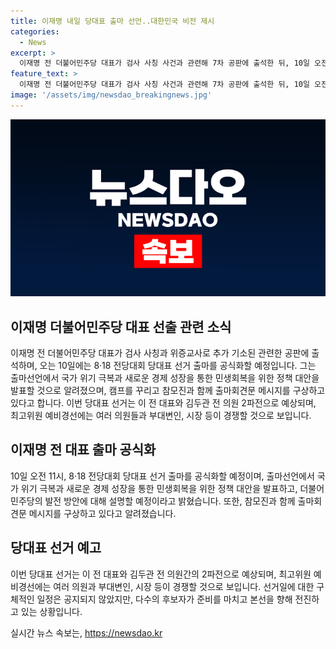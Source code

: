 ```yaml
---
title: 이재명 내일 당대표 출마 선언..대한민국 비전 제시
categories:
  - News
excerpt: >
  이재명 전 더불어민주당 대표가 검사 사칭 사건과 관련해 7차 공판에 출석한 뒤, 10일 오전 11시에 8·18 전당대회 당대표 선거 출마를 공식화할 예정이다. 후보 측은 국가 위기 극복과 민생회복을 위한 정책 대안 발표 및 민주당 발전 방안을 역설할 예정이며, 차기 당대표 선거는 2파전으로 전망되고 있다. 
feature_text: >
  이재명 전 더불어민주당 대표가 검사 사칭 사건과 관련해 7차 공판에 출석한 뒤, 10일 오전 11시에 8·18 전당대회 당대표 선거 출마를 공식화할 예정이다. 후보 측은 국가 위기 극복과 민생회복을 위한 정책 대안 발표 및 민주당 발전 방안을 역설할 예정이며, 차기 당대표 선거는 2파전으로 전망되고 있다. 
image: '/assets/img/newsdao_breakingnews.jpg'
---
```


<p><img src="/assets/img/newsdao_breakingnews.jpg" alt="cryptoinkorea 속보" /></p>

<h2 data-ke-size="size26">이재명 더불어민주당 대표 선출 관련 소식</h2>

<p data-ke-size="size16">이재명 전 더불어민주당 대표가 검사 사칭과 위증교사로 추가 기소된 관련한 공판에 출석하며, 오는 10일에는 8·18 전당대회 당대표 선거 출마를 공식화할 예정입니다. 그는 출마선언에서 국가 위기 극복과 새로운 경제 성장을 통한 민생회복을 위한 정책 대안을 발표할 것으로 알려졌으며, 캠프를 꾸리고 참모진과 함께 출마회견문 메시지를 구상하고 있다고 합니다. 이번 당대표 선거는 이 전 대표와 김두관 전 의원 2파전으로 예상되며, 최고위원 예비경선에는 여러 의원들과 부대변인, 시장 등이 경쟁할 것으로 보입니다.</p>

<h2 data-ke-size="size26">이재명 전 대표 출마 공식화</h2>

<p data-ke-size="size16">10일 오전 11시, 8·18 전당대회 당대표 선거 출마를 공식화할 예정이며, 출마선언에서 국가 위기 극복과 새로운 경제 성장을 통한 민생회복을 위한 정책 대안을 발표하고, 더불어민주당의 발전 방안에 대해 설명할 예정이라고 밝혔습니다. 또한, 참모진과 함께 출마회견문 메시지를 구상하고 있다고 알려졌습니다.</p>

<h2 data-ke-size="size26">당대표 선거 예고</h2>

<p data-ke-size="size16">이번 당대표 선거는 이 전 대표와 김두관 전 의원간의 2파전으로 예상되며, 최고위원 예비경선에는 여러 의원과 부대변인, 시장 등이 경쟁할 것으로 보입니다. 선거일에 대한 구체적인 일정은 공지되지 않았지만, 다수의 후보자가 준비를 마치고 본선을 향해 전진하고 있는 상황입니다.</p>
실시간 뉴스 속보는, <a href="https://newsdao.kr" rel="dofollow">https://newsdao.kr</a>



